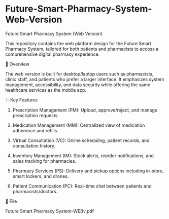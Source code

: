 # Future-Smart-Pharmacy-System-Web-Version

Future Smart Pharmacy System (Web Version)

This repository contains the web platform design for the Future Smart Pharmacy System, tailored for both patients and pharmacists to access a comprehensive digital pharmacy experience.

📖 Overview

The web version is built for desktop/laptop users such as pharmacists, clinic staff, and patients who prefer a larger interface. It emphasizes system management, accessibility, and data security while offering the same healthcare services as the mobile app.

✨ Key Features

1. Prescription Management (PM): Upload, approve/reject, and manage prescription requests.

2. Medication Management (MM): Centralized view of medication adherence and refills.

3. Virtual Consultation (VC): Online scheduling, patient records, and consultation history.

4. Inventory Management (IM): Stock alerts, reorder notifications, and sales tracking for pharmacies.

5. Pharmacy Services (PS): Delivery and pickup options including in-store, smart lockers, and drones.

6. Patient Communication (PC): Real-time chat between patients and pharmacists/doctors.

📂 File

Future Smart Pharmacy System-WEBv.pdf
